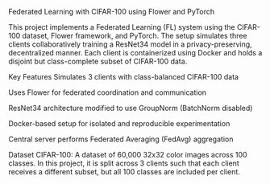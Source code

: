 Federated Learning with CIFAR-100 using Flower and PyTorch


This project implements a Federated Learning (FL) system using the CIFAR-100 dataset, Flower framework, and PyTorch. The setup simulates three clients collaboratively training a ResNet34 model in a privacy-preserving, decentralized manner. Each client is containerized using Docker and holds a disjoint but class-complete subset of CIFAR-100 data.

Key Features
Simulates 3 clients with class-balanced CIFAR-100 data

Uses Flower for federated coordination and communication

ResNet34 architecture modified to use GroupNorm (BatchNorm disabled)

Docker-based setup for isolated and reproducible experimentation

Central server performs Federated Averaging (FedAvg) aggregation


Dataset
CIFAR-100: A dataset of 60,000 32x32 color images across 100 classes.
In this project, it is split across 3 clients such that each client receives a different subset, but all 100 classes are included per client.
